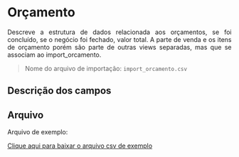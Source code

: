 # Orçamento

<p align="justify"> 
Descreve a estrutura de dados relacionada aos orçamentos, se foi concluído, se o negócio foi fechado, valor total. A parte de venda e os itens de orçamento porém são parte de outras views separadas, mas que se associam ao import_orcamento.
</p>

> Nome do arquivo de importação: `import_orcamento.csv`

## Descrição dos campos

[](tables/campos.md ':include')


## Arquivo
<p align="justify">Arquivo de exemplo:</p>

[Clique aqui para baixar o arquivo csv de exemplo](../../arquivos_exemplos/import_orcamento.csv ':ignore')

